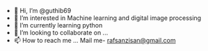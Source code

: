 - 👋 Hi, I’m @guthib69
- 👀 I’m interested in Machine learning and digital image processing
- 🌱 I’m currently learning python 
- 💞️ I’m looking to collaborate on ...
- 📫 How to reach me ...
Mail me- rafsanzisan@gmail.com
<!---
guthib69/guthib69 is a ✨ special ✨ repository because its `README.md` (this file) appears on your GitHub profile.
You can click the Preview link to take a look at your changes.
--->
